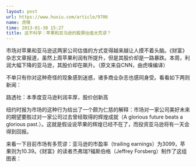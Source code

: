 ```yaml
---
layout: post
url: https://www.huxiu.com/article/9706
name: 虎嗅
time: 2013-01-30 15:27
title: 这不科学：苹果和亚马逊的股票估值太荒谬？
---
```

市场对苹果和亚马逊这两家公司估值的方式变得越来越让人摸不着头脑。《财富》杂志文章报道，虽然上周苹果利润有所提升，但是其股价却是一路暴跌。本周，利润大幅下降的亚马逊，其股价却在飙升。（原文来自CNN，由虎嗅编译）

不单只有你对这种奇怪的现象感到迷惑，诸多商业杂志也感同身受。看看如下两则新闻：

路透社：本季度亚马逊利润丰厚，股价创新高

纽约时报为市场的这种行为给出了一个颇为仁慈的解释：市场对一家公司美好未来的期望要胜过对一家公司过去曾经取得的辉煌成就（A glorious future beats a glorious past.）。这就是假设说苹果的辉煌已经不在了，而投资亚马逊将有一天会得到回报。

来看一下目前市场有多荒谬：亚马逊的市盈率（trailing earnings）为3099，苹果则为10.39。《财富》的读者杰弗瑞?福斯伯格（Jeffrey Forsberg）制作了这组图表：

